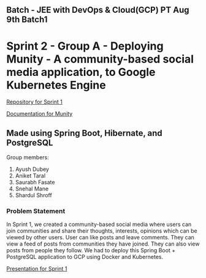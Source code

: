 ## Batch - JEE with DevOps & Cloud(GCP) PT Aug 9th Batch1
# Sprint 2 - Group A - Deploying **Munity** - A community-based social media application, to Google Kubernetes Engine

[Repository for Sprint 1](https://github.com/manesnehal/group-a-sprint1)

[Documentation for Munity](https://capgemini-my.sharepoint.com/:b:/p/snehal-shahaji_mane/EbtlYo74z_tCuRXVDinC6KUBKohWpKcO5f5tH-XVsYV5YQ?e=krHooq)
## Made using Spring Boot, Hibernate, and PostgreSQL

Group members:
1. Ayush Dubey
2. Aniket Taral
3. Saurabh Fasate
4. Snehal Mane
5. Shardul Shroff

### Problem Statement
In Sprint 1, we created a community-based social media where users can join communities and share their thoughts, interests, opinions which can be viewed by other users. User can like posts and leave comments. They can view a feed of posts from communities they have joined. They can also view posts from people they follow.
We had to deploy this Spring Boot + PostgreSQL application to GCP using Docker and Kubernetes.

[Presentation for Sprint 1](https://capgemini-my.sharepoint.com/:p:/p/snehal-shahaji_mane/ESjTAD81qldMh36z0aixzosBV_bY3rbtGB8fTwmxoJj5Dg?e=5GL6b3)
